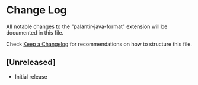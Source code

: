 # Change Log

All notable changes to the "palantir-java-format" extension will be documented in this file.

Check [Keep a Changelog](http://keepachangelog.com/) for recommendations on how to structure this file.

## [Unreleased]

- Initial release